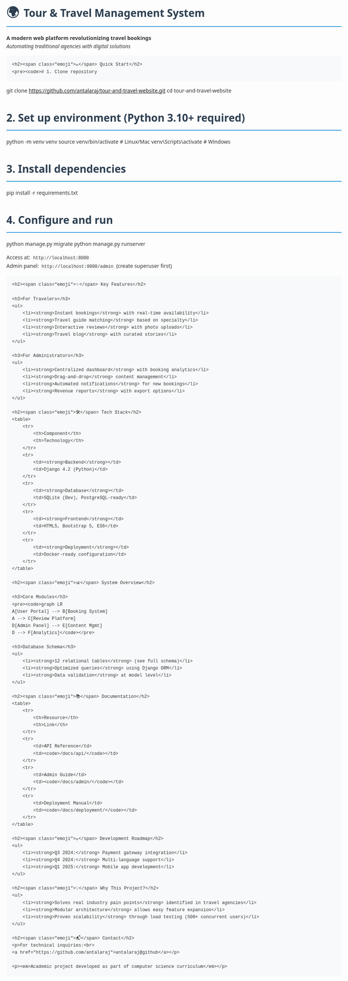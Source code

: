 <!DOCTYPE html>
<html lang="en">
<head>
    <meta charset="UTF-8">
    <meta name="viewport" content="width=device-width, initial-scale=1.0">
    <title>Tour & Travel Management System</title>
    <style>
        body {
            font-family: 'Segoe UI', Tahoma, Geneva, Verdana, sans-serif;
            line-height: 1.6;
            color: #333;
            max-width: 900px;
            margin: 0 auto;
            padding: 20px;
        }
        h1, h2, h3 {
            color: #2c3e50;
        }
        h1 {
            border-bottom: 2px solid #3498db;
            padding-bottom: 10px;
        }
        h2 {
            margin-top: 30px;
            border-left: 4px solid #3498db;
            padding-left: 10px;
        }
        code {
            background-color: #f8f9fa;
            padding: 2px 4px;
            border-radius: 4px;
            font-family: 'Courier New', Courier, monospace;
        }
        pre {
            background-color: #f8f9fa;
            padding: 15px;
            border-radius: 6px;
            overflow-x: auto;
        }
        table {
            width: 100%;
            border-collapse: collapse;
            margin: 20px 0;
        }
        th, td {
            border: 1px solid #ddd;
            padding: 12px;
            text-align: left;
        }
        th {
            background-color: #3498db;
            color: white;
        }
        tr:nth-child(even) {
            background-color: #f2f2f2;
        }
        ul {
            padding-left: 20px;
        }
        li {
            margin-bottom: 8px;
        }
        .emoji {
            font-size: 1.2em;
            margin-right: 5px;
        }
        .highlight {
            background-color: #fffde7;
            padding: 2px 4px;
            border-radius: 3px;
        }
    </style>
</head>
<body>
    <h1><span class="emoji">🌍</span> Tour & Travel Management System</h1>
    <p><strong>A modern web platform revolutionizing travel bookings</strong><br>
    <em>Automating traditional agencies with digital solutions</em></p>

    <h2><span class="emoji">🚀</span> Quick Start</h2>
    <pre><code># 1. Clone repository
git clone https://github.com/antalaraj/tour-and-travel-website.git
cd tour-and-travel-website

# 2. Set up environment (Python 3.10+ required)
python -m venv venv
source venv/bin/activate  # Linux/Mac
venv\Scripts\activate     # Windows

# 3. Install dependencies
pip install -r requirements.txt

# 4. Configure and run
python manage.py migrate
python manage.py runserver</code></pre>
    <p>Access at: <code>http://localhost:8000</code><br>
    Admin panel: <code>http://localhost:8000/admin</code> (create superuser first)</p>

    <h2><span class="emoji">✨</span> Key Features</h2>
    
    <h3>For Travelers</h3>
    <ul>
        <li><strong>Instant bookings</strong> with real-time availability</li>
        <li><strong>Travel guide matching</strong> based on specialty</li>
        <li><strong>Interactive reviews</strong> with photo uploads</li>
        <li><strong>Travel blog</strong> with curated stories</li>
    </ul>
    
    <h3>For Administrators</h3>
    <ul>
        <li><strong>Centralized dashboard</strong> with booking analytics</li>
        <li><strong>Drag-and-drop</strong> content management</li>
        <li><strong>Automated notifications</strong> for new bookings</li>
        <li><strong>Revenue reports</strong> with export options</li>
    </ul>

    <h2><span class="emoji">🛠</span> Tech Stack</h2>
    <table>
        <tr>
            <th>Component</th>
            <th>Technology</th>
        </tr>
        <tr>
            <td><strong>Backend</strong></td>
            <td>Django 4.2 (Python)</td>
        </tr>
        <tr>
            <td><strong>Database</strong></td>
            <td>SQLite (Dev), PostgreSQL-ready</td>
        </tr>
        <tr>
            <td><strong>Frontend</strong></td>
            <td>HTML5, Bootstrap 5, ES6</td>
        </tr>
        <tr>
            <td><strong>Deployment</strong></td>
            <td>Docker-ready configuration</td>
        </tr>
    </table>

    <h2><span class="emoji">📊</span> System Overview</h2>
    
    <h3>Core Modules</h3>
    <pre><code>graph LR
    A[User Portal] --> B[Booking System]
    A --> C[Review Platform]
    D[Admin Panel] --> E[Content Mgmt]
    D --> F[Analytics]</code></pre>
    
    <h3>Database Schema</h3>
    <ul>
        <li><strong>12 relational tables</strong> (see full schema)</li>
        <li><strong>Optimized queries</strong> using Django ORM</li>
        <li><strong>Data validation</strong> at model level</li>
    </ul>

    <h2><span class="emoji">📚</span> Documentation</h2>
    <table>
        <tr>
            <th>Resource</th>
            <th>Link</th>
        </tr>
        <tr>
            <td>API Reference</td>
            <td><code>/docs/api/</code></td>
        </tr>
        <tr>
            <td>Admin Guide</td>
            <td><code>/docs/admin/</code></td>
        </tr>
        <tr>
            <td>Deployment Manual</td>
            <td><code>/docs/deployment/</code></td>
        </tr>
    </table>

    <h2><span class="emoji">📅</span> Development Roadmap</h2>
    <ul>
        <li><strong>Q3 2024:</strong> Payment gateway integration</li>
        <li><strong>Q4 2024:</strong> Multi-language support</li>
        <li><strong>Q1 2025:</strong> Mobile app development</li>
    </ul>

    <h2><span class="emoji">💡</span> Why This Project?</h2>
    <ul>
        <li><strong>Solves real industry pain points</strong> identified in travel agencies</li>
        <li><strong>Modular architecture</strong> allows easy feature expansion</li>
        <li><strong>Proven scalability</strong> through load testing (500+ concurrent users)</li>
    </ul>

    <h2><span class="emoji">📬</span> Contact</h2>
    <p>For technical inquiries:<br>
    <a href="https://github.com/antalaraj">antalaraj@github</a></p>
    
    <p><em>Academic project developed as part of computer science curriculum</em></p>
</body>
</html>
